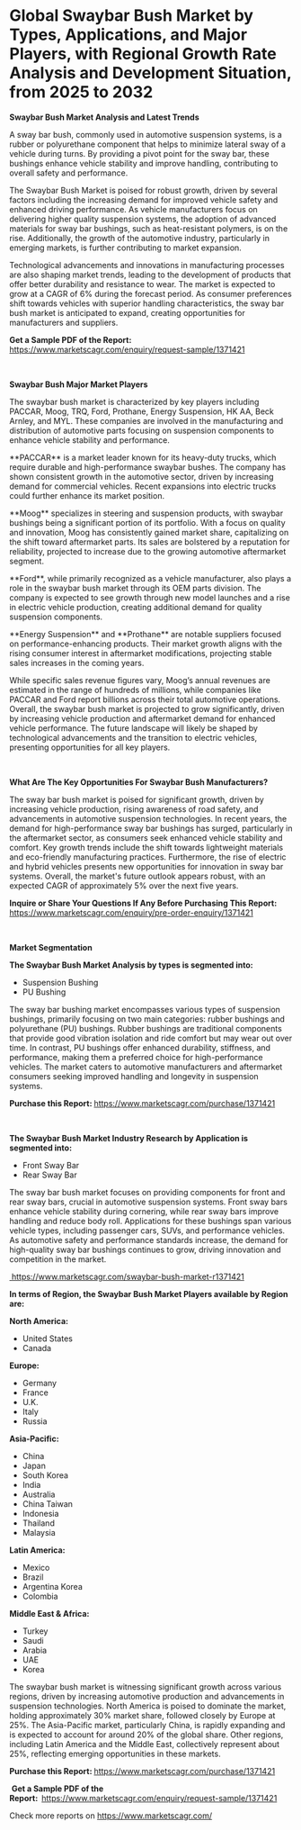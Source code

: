 <p><h1>Global Swaybar Bush Market by Types, Applications, and Major Players, with Regional Growth Rate Analysis and Development Situation, from 2025 to 2032</h1></p><p><strong>Swaybar Bush Market Analysis and Latest Trends</strong></p>
<p><p>A sway bar bush, commonly used in automotive suspension systems, is a rubber or polyurethane component that helps to minimize lateral sway of a vehicle during turns. By providing a pivot point for the sway bar, these bushings enhance vehicle stability and improve handling, contributing to overall safety and performance.</p><p>The Swaybar Bush Market is poised for robust growth, driven by several factors including the increasing demand for improved vehicle safety and enhanced driving performance. As vehicle manufacturers focus on delivering higher quality suspension systems, the adoption of advanced materials for sway bar bushings, such as heat-resistant polymers, is on the rise. Additionally, the growth of the automotive industry, particularly in emerging markets, is further contributing to market expansion.</p><p>Technological advancements and innovations in manufacturing processes are also shaping market trends, leading to the development of products that offer better durability and resistance to wear. The market is expected to grow at a CAGR of 6% during the forecast period. As consumer preferences shift towards vehicles with superior handling characteristics, the sway bar bush market is anticipated to expand, creating opportunities for manufacturers and suppliers.</p></p>
<p><strong>Get a Sample PDF of the Report:&nbsp;</strong> <a href="https://www.marketscagr.com/enquiry/request-sample/1371421?utm_campaign=3189&utm_medium=2&utm_source=Github&utm_content=ia&utm_term=22032025&utm_id=swaybar-bush">https://www.marketscagr.com/enquiry/request-sample/1371421</a></p>
<p>&nbsp;</p>
<p><strong>Swaybar Bush Major Market Players</strong></p>
<p><p>The swaybar bush market is characterized by key players including PACCAR, Moog, TRQ, Ford, Prothane, Energy Suspension, HK AA, Beck Arnley, and MYL. These companies are involved in the manufacturing and distribution of automotive parts focusing on suspension components to enhance vehicle stability and performance.</p><p>**PACCAR** is a market leader known for its heavy-duty trucks, which require durable and high-performance swaybar bushes. The company has shown consistent growth in the automotive sector, driven by increasing demand for commercial vehicles. Recent expansions into electric trucks could further enhance its market position.</p><p>**Moog** specializes in steering and suspension products, with swaybar bushings being a significant portion of its portfolio. With a focus on quality and innovation, Moog has consistently gained market share, capitalizing on the shift toward aftermarket parts. Its sales are bolstered by a reputation for reliability, projected to increase due to the growing automotive aftermarket segment.</p><p>**Ford**, while primarily recognized as a vehicle manufacturer, also plays a role in the swaybar bush market through its OEM parts division. The company is expected to see growth through new model launches and a rise in electric vehicle production, creating additional demand for quality suspension components.</p><p>**Energy Suspension** and **Prothane** are notable suppliers focused on performance-enhancing products. Their market growth aligns with the rising consumer interest in aftermarket modifications, projecting stable sales increases in the coming years.</p><p>While specific sales revenue figures vary, Moog’s annual revenues are estimated in the range of hundreds of millions, while companies like PACCAR and Ford report billions across their total automotive operations. Overall, the swaybar bush market is projected to grow significantly, driven by increasing vehicle production and aftermarket demand for enhanced vehicle performance. The future landscape will likely be shaped by technological advancements and the transition to electric vehicles, presenting opportunities for all key players.</p></p>
<p>&nbsp;</p>
<p><strong>What Are The Key Opportunities For Swaybar Bush Manufacturers?</strong></p>
<p><p>The sway bar bush market is poised for significant growth, driven by increasing vehicle production, rising awareness of road safety, and advancements in automotive suspension technologies. In recent years, the demand for high-performance sway bar bushings has surged, particularly in the aftermarket sector, as consumers seek enhanced vehicle stability and comfort. Key growth trends include the shift towards lightweight materials and eco-friendly manufacturing practices. Furthermore, the rise of electric and hybrid vehicles presents new opportunities for innovation in sway bar systems. Overall, the market's future outlook appears robust, with an expected CAGR of approximately 5% over the next five years.</p></p>
<p><strong>Inquire or Share Your Questions If Any Before Purchasing This Report:</strong> <a href="https://www.marketscagr.com/enquiry/pre-order-enquiry/1371421?utm_campaign=3189&utm_medium=2&utm_source=Github&utm_content=ia&utm_term=22032025&utm_id=swaybar-bush">https://www.marketscagr.com/enquiry/pre-order-enquiry/1371421</a></p>
<p>&nbsp;</p>
<p><strong>Market Segmentation</strong></p>
<p><strong>The Swaybar Bush Market Analysis by types is segmented into:</strong></p>
<p><ul><li>Suspension Bushing</li><li>PU Bushing</li></ul></p>
<p><p>The sway bar bushing market encompasses various types of suspension bushings, primarily focusing on two main categories: rubber bushings and polyurethane (PU) bushings. Rubber bushings are traditional components that provide good vibration isolation and ride comfort but may wear out over time. In contrast, PU bushings offer enhanced durability, stiffness, and performance, making them a preferred choice for high-performance vehicles. The market caters to automotive manufacturers and aftermarket consumers seeking improved handling and longevity in suspension systems.</p></p>
<p><strong>Purchase this Report:&nbsp;</strong><a href="https://www.marketscagr.com/purchase/1371421?utm_campaign=3189&utm_medium=2&utm_source=Github&utm_content=ia&utm_term=22032025&utm_id=swaybar-bush">https://www.marketscagr.com/purchase/1371421</a></p>
<p>&nbsp;</p>
<p><strong>The Swaybar Bush Market Industry Research by Application is segmented into:</strong></p>
<p><ul><li>Front Sway Bar</li><li>Rear Sway Bar</li></ul></p>
<p><p>The sway bar bush market focuses on providing components for front and rear sway bars, crucial in automotive suspension systems. Front sway bars enhance vehicle stability during cornering, while rear sway bars improve handling and reduce body roll. Applications for these bushings span various vehicle types, including passenger cars, SUVs, and performance vehicles. As automotive safety and performance standards increase, the demand for high-quality sway bar bushings continues to grow, driving innovation and competition in the market.</p></p>
<p><a href="https://www.marketscagr.com/swaybar-bush-market-r1371421?utm_campaign=3189&utm_medium=2&utm_source=Github&utm_content=ia&utm_term=22032025&utm_id=swaybar-bush">&nbsp;https://www.marketscagr.com/swaybar-bush-market-r1371421</a></p>
<p><strong>In terms of Region, the Swaybar Bush Market Players available by Region are:</strong></p>
<p>
    <p> <strong> North America: </strong>
        <ul>
            <li>United States</li>
            <li>Canada</li>
        </ul>
        </p> 
    <p> <strong> Europe: </strong>
        <ul>
            <li>Germany</li>
            <li>France</li>
            <li>U.K.</li>
            <li>Italy</li>
            <li>Russia</li>
        </ul>
        </p> 
    <p> <strong> Asia-Pacific: </strong>
        <ul>
            <li>China</li>
            <li>Japan</li>
            <li>South Korea</li>
            <li>India</li>
            <li>Australia</li>
            <li>China Taiwan</li>
            <li>Indonesia</li>
            <li>Thailand</li>
            <li>Malaysia</li>
        </ul>
        </p> 
    <p> <strong> Latin America: </strong>
        <ul>
            <li>Mexico</li>
            <li>Brazil</li>
            <li>Argentina Korea</li>
            <li>Colombia</li>
        </ul>
        </p> 
    <p> <strong> Middle East & Africa: </strong>
        <ul>
            <li>Turkey</li>
            <li>Saudi</li>
            <li>Arabia</li>
            <li>UAE</li>
            <li>Korea</li>
        </ul>
    </p>
    </p>
<p><p>The swaybar bush market is witnessing significant growth across various regions, driven by increasing automotive production and advancements in suspension technologies. North America is poised to dominate the market, holding approximately 30% market share, followed closely by Europe at 25%. The Asia-Pacific market, particularly China, is rapidly expanding and is expected to account for around 20% of the global share. Other regions, including Latin America and the Middle East, collectively represent about 25%, reflecting emerging opportunities in these markets.</p></p>
<p><strong>Purchase this Report: </strong><a href="https://www.marketscagr.com/purchase/1371421?utm_campaign=3189&utm_medium=2&utm_source=Github&utm_content=ia&utm_term=22032025&utm_id=swaybar-bush">https://www.marketscagr.com/purchase/1371421</a></p>
<p>&nbsp;<strong>Get a Sample PDF of the Report:&nbsp;&nbsp;</strong><a href="https://www.marketscagr.com/enquiry/request-sample/1371421?utm_campaign=3189&utm_medium=2&utm_source=Github&utm_content=ia&utm_term=22032025&utm_id=swaybar-bush">https://www.marketscagr.com/enquiry/request-sample/1371421</a></p>
<p><strong></strong></p>
<p>Check more reports on <a href="https://www.marketscagr.com/?utm_campaign=3189&utm_medium=2&utm_source=Github&utm_content=ia&utm_term=22032025&utm_id=swaybar-bush">https://www.marketscagr.com/</a></p>